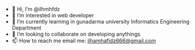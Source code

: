 - 👋 Hi, I’m @ilhmhfdz
- 👀 I’m interested in web developer
- 🌱 I’m currently learning in gunadarma university Informatics Engineering Department
- 💞️ I’m looking to collaborate on developing anythings
- 📫 How to reach me email me: ilhamhafidz666@gmail.com

<!---
ilhmhfdz/ilhmhfdz is a ✨ special ✨ repository because its `README.md` (this file) appears on your GitHub profile.
You can click the Preview link to take a look at your changes.
--->
